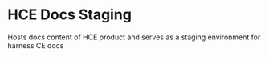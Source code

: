 # HCE Docs Staging 

Hosts docs content of HCE product and serves as a staging environment for harness CE docs 
